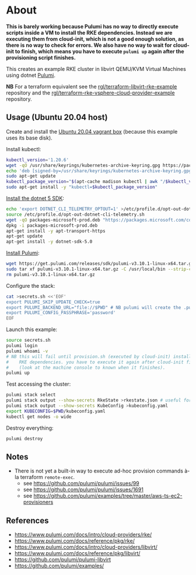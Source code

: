# About

**This is barely working because Pulumi has no way to directly execute scripts inside a VM to install the RKE dependencies. Instead we are executing them from cloud-init, which is not a good enough solution, as there is no way to check for errors. We also have no way to wait for cloud-init to finish, which means you have to execute `pulumi up` again after the provisioning script finishes.**

This creates an example RKE cluster in libvirt QEMU/KVM Virtual Machines using dotnet [Pulumi](https://www.pulumi.com/).

**NB** For a terraform equivalent see the [rgl/terraform-libvirt-rke-example](https://github.com/rgl/terraform-libvirt-rke-example) repository and the [rgl/terraform-rke-vsphere-cloud-provider-example](https://github.com/rgl/terraform-rke-vsphere-cloud-provider-example) repository.

## Usage (Ubuntu 20.04 host)

Create and install the [Ubuntu 20.04 vagrant box](https://github.com/rgl/ubuntu-vagrant) (because this example uses its base disk).

Install kubectl:

```bash
kubectl_version='1.20.6'
wget -qO /usr/share/keyrings/kubernetes-archive-keyring.gpg https://packages.cloud.google.com/apt/doc/apt-key.gpg
echo 'deb [signed-by=/usr/share/keyrings/kubernetes-archive-keyring.gpg] https://apt.kubernetes.io/ kubernetes-xenial main' | sudo tee /etc/apt/sources.list.d/kubernetes.list >/dev/null
sudo apt-get update
kubectl_package_version="$(apt-cache madison kubectl | awk "/$kubectl_version-/{print \$3}")"
sudo apt-get install -y "kubectl=$kubectl_package_version"
```

[Install the dotnet 5 SDK](https://docs.microsoft.com/en-us/dotnet/core/install/linux-ubuntu):

```bash
echo 'export DOTNET_CLI_TELEMETRY_OPTOUT=1' >/etc/profile.d/opt-out-dotnet-cli-telemetry.sh
source /etc/profile.d/opt-out-dotnet-cli-telemetry.sh
wget -qO packages-microsoft-prod.deb "https://packages.microsoft.com/config/ubuntu/$(lsb_release -s -r)/packages-microsoft-prod.deb"
dpkg -i packages-microsoft-prod.deb
apt-get install -y apt-transport-https
apt-get update
apt-get install -y dotnet-sdk-5.0
```

[Install Pulumi](https://www.pulumi.com/docs/get-started/install/):

```bash
wget https://get.pulumi.com/releases/sdk/pulumi-v3.10.1-linux-x64.tar.gz
sudo tar xf pulumi-v3.10.1-linux-x64.tar.gz -C /usr/local/bin --strip-components 1
rm pulumi-v3.10.1-linux-x64.tar.gz
```

Configure the stack:

```bash
cat >secrets.sh <<'EOF'
export PULUMI_SKIP_UPDATE_CHECK=true
export PULUMI_BACKEND_URL="file://$PWD" # NB pulumi will create the .pulumi sub-directory.
export PULUMI_CONFIG_PASSPHRASE='password'
EOF
```

Launch this example:

```bash
source secrets.sh
pulumi login
pulumi whoami -v
# NB this will fail until provision.sh (executed by cloud-init) installs the
#    RKE dependencies. you have to execute it again after cloud-init finishes
#    (look at the machine console to known when it finishes).
pulumi up
```

Test accessing the cluster:

```bash
pulumi stack select
pulumi stack output --show-secrets RkeState >rkestate.json # useful for troubleshooting.
pulumi stack output --show-secrets KubeConfig >kubeconfig.yaml
export KUBECONFIG=$PWD/kubeconfig.yaml
kubectl get nodes -o wide
```

Destroy everything:

```bash
pulumi destroy
```

## Notes

* There is not yet a built-in way to execute ad-hoc provision commands à-la
  terraform `remote-exec`.
  * see https://github.com/pulumi/pulumi/issues/99
  * see https://github.com/pulumi/pulumi/issues/1691
  * see https://github.com/pulumi/examples/tree/master/aws-ts-ec2-provisioners

## References

* https://www.pulumi.com/docs/intro/cloud-providers/rke/
* https://www.pulumi.com/docs/reference/pkg/rke/
* https://www.pulumi.com/docs/intro/cloud-providers/libvirt/
* https://www.pulumi.com/docs/reference/pkg/libvirt/
* https://github.com/pulumi/pulumi-libvirt
* https://github.com/pulumi/examples/
